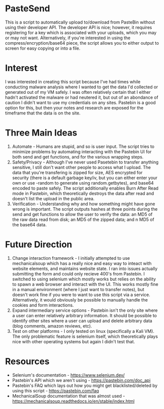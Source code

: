 # PasteSend
This is a script to automatically upload to/download from PasteBin without using their developer API. The developer API is nice; however, it requires registering for a key which is associated with your uploads, which you may or may not want. Alternatively, if you're interested in using the compress/encryption/base64 piece, the script allows you to either output to screen for easy copying or into a file.

# Interest
I was interested in creating this script because I've had times while conducting malware analysis where I wanted to get the data I'd collected or generated out of my VM safely. I was often relatively certain that I either hadn't activated the malware or had neutered it, but out of an abondance of caution I didn't want to use my credentials on any sites. Pastebin is a good option for this, but then your notes and research are exposed for the timeframe that the data is on the site.

# Three Main Ideas
1) Automate - Humans are stupid, and so is user input. The script tries to minimize problems by automating interacting with the Pastebin UI for both send and get functions, and for the various wrapping steps.
2) Safety/Privacy - Although I've never used Pasetebin to transfer anything sensitive, I still don't want other people to access what I upload. The data that you're transfering is zipped for size, AES encrypted for security (there is a default garbage key/iv, but you can either enter your own or use -random to generate using random.getbytes), and base64 encoded to paste safely. The script additionally enables Burn After Read mode in Pastebin, which theoretically destroys the data after read and doesn't list the upload in the public area.
3) Verification - Understanding why and how something might have gone wrong is important. The script outputs hashes at three points during the send and get functions to allow the user to verify the data: an MD5 of the raw data read from disk; an MD5 of the zipped data; and n MD5 of the base64 data.

# Future Direction
1) Change interaction framework - I initially attempted to use mechanicalsoup which has a really nice and easy way to inteact with website elements, and maintains website state. I ran into issues actually submitting the form and could only recieve 400's from Pastebin. I switched to using selenium which mostly works but relies on the ability to spawn a web browser and interact with the UI. This works mostly fine in a manual environment (where I just want to transfer notes), but doesn't work fine if you were to want to use this script via a service. Alternatively, it would obviously be possible to manually handle the cookies and form interactions.
2) Expand intermediary service options - Pastebin isn't the only site where a user can enter relatively arbitrary information. It should be possible to identify other sites where a user can upload and delete arbitrary data (blog comments, amazon reviews, etc).
3) Test on other platforms - I only tested on linux (specifically a Kali VM). The only problematic feature is selenium itself, which theoretically plays nice with other operating systems but again I didn't test that.

# Resources
* Selenium's documentation - https://www.selenium.dev/
* Pastebin's API which we aren't using - https://pastebin.com/doc_api
* Pastebin's FAQ which lays out how you might get blacklisted/deleted by using this script - https://pastebin.com/faq
* MechanicalSoup documentation that was almost used - https://mechanicalsoup.readthedocs.io/en/stable/index.html
